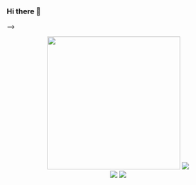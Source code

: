### Hi there 👋

-->
<div id="header" align="center">
  <img src="https://c.tenor.com/2uyENRmiUt0AAAAC/coding.gif" width="300"/>
  <img src="https://github-readme-stats.vercel.app/api?username=SOUVI11&show_icons=true&line_height=33&count_private=true&theme=algolia" a />
</div>
<div id="header" align="center">
  <img src="https://github-readme-stats.vercel.app/api/top-langs/?username=SOUVI11&theme=radical" />
  <img src="https://github-readme-streak-stats.herokuapp.com/?user=SOUVI11&theme=algolia" />
</div>
